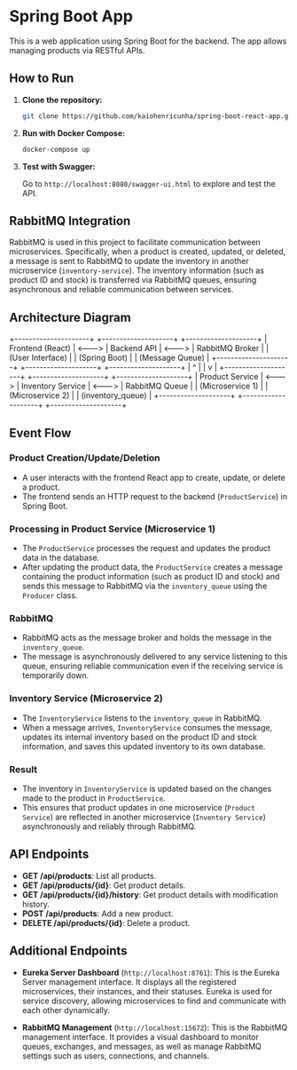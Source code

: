 
# Spring Boot App

This is a web application using Spring Boot for the backend. The app allows managing products via RESTful APIs.

## How to Run

1. **Clone the repository:**

    ```bash
    git clone https://github.com/kaiohenricunha/spring-boot-react-app.git
    ```

2. **Run with Docker Compose:**

    ```bash
    docker-compose up
    ```

3. **Test with Swagger:**

    Go to `http://localhost:8080/swagger-ui.html` to explore and test the API.

## RabbitMQ Integration

RabbitMQ is used in this project to facilitate communication between microservices. Specifically, when a product is created, updated, or deleted, a message is sent to RabbitMQ to update the inventory in another microservice (`inventory-service`). The inventory information (such as product ID and stock) is transferred via RabbitMQ queues, ensuring asynchronous and reliable communication between services.

## Architecture Diagram

+---------------------+       +--------------------+       +--------------------+
|  Frontend (React)    | <---> |  Backend API       | <---> |  RabbitMQ Broker    |
|  (User Interface)    |       |  (Spring Boot)     |       |  (Message Queue)    |
+---------------------+       +--------------------+       +--------------------+
                                  |         ^
                                  |         |
                                  v         |
+--------------------+       +--------------------+       +--------------------+
|  Product Service   | <---> |  Inventory Service  | <---> |  RabbitMQ Queue    |
|  (Microservice 1)  |       |  (Microservice 2)   |       |  (inventory_queue) |
+--------------------+       +--------------------+       +--------------------+

## Event Flow

### Product Creation/Update/Deletion

- A user interacts with the frontend React app to create, update, or delete a product.
- The frontend sends an HTTP request to the backend (`ProductService`) in Spring Boot.

### Processing in Product Service (Microservice 1)

- The `ProductService` processes the request and updates the product data in the database.
- After updating the product data, the `ProductService` creates a message containing the product information (such as product ID and stock) and sends this message to RabbitMQ via the `inventory_queue` using the `Producer` class.

### RabbitMQ

- RabbitMQ acts as the message broker and holds the message in the `inventory_queue`.
- The message is asynchronously delivered to any service listening to this queue, ensuring reliable communication even if the receiving service is temporarily down.

### Inventory Service (Microservice 2)

- The `InventoryService` listens to the `inventory_queue` in RabbitMQ.
- When a message arrives, `InventoryService` consumes the message, updates its internal inventory based on the product ID and stock information, and saves this updated inventory to its own database.

### Result

- The inventory in `InventoryService` is updated based on the changes made to the product in `ProductService`.
- This ensures that product updates in one microservice (`Product Service`) are reflected in another microservice (`Inventory Service`) asynchronously and reliably through RabbitMQ.

## API Endpoints

- **GET /api/products**: List all products.
- **GET /api/products/{id}**: Get product details.
- **GET /api/products/{id}/history**: Get product details with modification history.
- **POST /api/products**: Add a new product.
- **DELETE /api/products/{id}**: Delete a product.

## Additional Endpoints

- **Eureka Server Dashboard** (`http://localhost:8761`): This is the Eureka Server management interface. It displays all the registered microservices, their instances, and their statuses. Eureka is used for service discovery, allowing microservices to find and communicate with each other dynamically.

- **RabbitMQ Management** (`http://localhost:15672`): This is the RabbitMQ management interface. It provides a visual dashboard to monitor queues, exchanges, and messages, as well as manage RabbitMQ settings such as users, connections, and channels.
